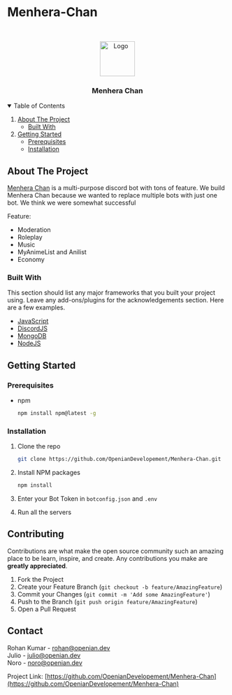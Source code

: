 # Menhera-Chan
<!-- PROJECT LOGO -->
<br />
<p align="center">
  <a href="https://menhera-chan.in/">
    <img src="https://cdn.discordapp.com/avatars/731143954032230453/f3efa8736cc4d41a531035382941aee1.webp" alt="Logo" width="80" height="80">
  </a>

  <h3 align="center">Menhera Chan</h3>

 
</p>



<!-- TABLE OF CONTENTS -->
<details open="open">
  <summary>Table of Contents</summary>
  <ol>
    <li>
      <a href="#about-the-project">About The Project</a>
      <ul>
        <li><a href="#built-with">Built With</a></li>
      </ul>
    </li>
    <li>
      <a href="#getting-started">Getting Started</a>
      <ul>
        <li><a href="#prerequisites">Prerequisites</a></li>
        <li><a href="#installation">Installation</a></li>
      </ul>
    </li>
    
    
  </ol>
</details>



<!-- ABOUT THE PROJECT -->
## About The Project



[Menhera Chan](https://menhera-chan.in) is a multi-purpose discord bot with tons of feature. We build Menhera Chan because we wanted to replace multiple bots with just one bot. We think we were somewhat successful

Feature:
* Moderation
* Roleplay
* Music
* MyAnimeList and Anilist
* Economy



### Built With

This section should list any major frameworks that you built your project using. Leave any add-ons/plugins for the acknowledgements section. Here are a few examples.
* [JavaScript](https://www.javascript.com/)
* [DiscordJS](https://discord.js.org)
* [MongoDB](https://www.mongodb.com/)
* [NodeJS](https://nodejs.org/)



<!-- GETTING STARTED -->
## Getting Started



### Prerequisites


* npm
  ```sh
  npm install npm@latest -g
  ```

### Installation


1. Clone the repo
   ```sh
   git clone https://github.com/OpenianDevelopement/Menhera-Chan.git
   ```
2. Install NPM packages
   ```sh
   npm install
   ```
3. Enter your Bot Token in `botconfig.json` and `.env`

4. Run all the servers

   





<!-- CONTRIBUTING -->
## Contributing

Contributions are what make the open source community such an amazing place to be learn, inspire, and create. Any contributions you make are **greatly appreciated**.

1. Fork the Project
2. Create your Feature Branch (`git checkout -b feature/AmazingFeature`)
3. Commit your Changes (`git commit -m 'Add some AmazingFeature'`)
4. Push to the Branch (`git push origin feature/AmazingFeature`)
5. Open a Pull Request






<!-- CONTACT -->
## Contact

Rohan Kumar - rohan@openian.dev<br>
Julio - julio@openian.dev<br>
Noro - noro@openian.dev

Project Link: [https://github.com/OpenianDevelopement/Menhera-Chan](https://github.com/OpenianDevelopement/Menhera-Chan)



